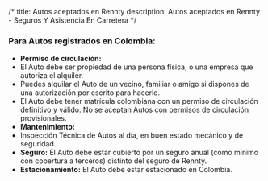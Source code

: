 /*title: Autos aceptados en Renntydescription: Autos aceptados en Rennty - Seguros Y Asistencia En Carretera*/### Para Autos registrados en Colombia:* **Permiso de circulación:*** El Auto debe ser propiedad de una persona física, o una empresa que autoriza el alquiler.* Puedes alquilar el Auto de un vecino, familiar o amigo si dispones de una autorización por escrito para hacerlo.* El Auto debe tener matrícula colombiana con un permiso de circulación definitivo y válido. No se aceptan Autos con permisos de circulación provisionales.* **Mantenimiento:*** Inspección Técnica de Autos al día, en buen estado mecánico y de seguridad.* **Seguro:** El Auto debe estar cubierto por un seguro anual (como mínimo con cobertura a terceros) distinto del seguro de Rennty.* **Estacionamiento:** El Auto debe estar estacionado en Colombia.